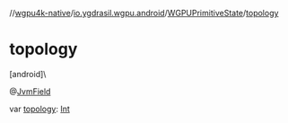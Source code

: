 //[wgpu4k-native](../../../index.md)/[io.ygdrasil.wgpu.android](../index.md)/[WGPUPrimitiveState](index.md)/[topology](topology.md)

# topology

[android]\

@[JvmField](https://kotlinlang.org/api/core/kotlin-stdlib/kotlin.jvm/-jvm-field/index.html)

var [topology](topology.md): [Int](https://kotlinlang.org/api/core/kotlin-stdlib/kotlin/-int/index.html)